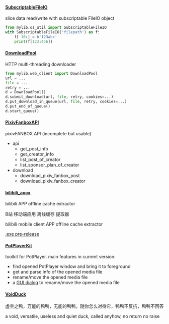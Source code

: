 #### [SubscriptableFileIO](mylib/os_util.py#L225)

slice data read/write with subscriptable FileIO object

```python
from mylib.os_util import SubscriptableFileIO
with SubscriptableFileIO('filepath') as f:
    f[-10:] = b'123abc'
    print(f[123:456])
```

#### [DownloadPool](mylib/web_client.py#L336)

HTTP multi-threading downloader

```python
from mylib.web_client import DownloadPool
url = ...
file = ...
retry = ...
d = DownloadPool()
d.submit_download(url, file, retry, cookies=...)
d.put_download_in_queue(url, file, retry, cookies=...)
d.put_end_of_queue()
d.start_queue()
```

#### [PixivFanboxAPI](mylib/pixiv.py#L71)

pixivFANBOX API (incomplete but usable)

- api
    - get_post_info
    - get_creator_info
    - list_post_of_creator
    - list_sponsor_plan_of_creator
- download
    - download_pixiv_fanbox_post
    - download_pixiv_fanbox_creator

#### [bilibili_aocx](mykits/bilibili_aocx.py)

bilibili APP offline cache extractor

B站 移动端应用 离线缓存 提取器

bilibili mobile client APP offline cache extractor

[.exe pre-release](https://github.com/mo-han/mo-han-toolbox/releases/download/t0/bilibili_aocx.exe)

#### [PotPlayerKit](mylib/potplayer.py)

toolkit for PotPlayer.
main features in current version:
- find opened PotPlayer window and bring it to foreground
- get and parse info of the opened media file
- rename/move the opened media file
- a [GUI dialog](mylib/gui.py#L44) to rename/move the opened media file

#### [VoidDuck](mylib/tricks.py#L135)

虚空之鸭，万能的鸭鸭，无能的鸭鸭，随你怎么对待它，鸭鸭不反抗，鸭鸭不回答

a void, versatile, useless and quiet duck, called anyhow, no return no raise
